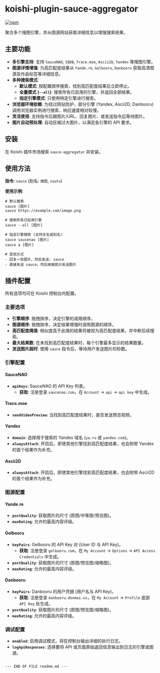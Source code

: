 # koishi-plugin-sauce-aggregator

[![npm](https://img.shields.io/npm/v/koishi-plugin-sauce-aggregator?style=flat-square)](https://www.npmjs.com/package/koishi-plugin-sauce-aggregator)

聚合多个搜图引擎，并从图源网站获取详细信息以增强搜索结果。

## 主要功能

- **多引擎支持**: 支持 `SauceNAO`, `IQDB`, `Trace.moe`, `Ascii2D`, `Yandex` 等搜图引擎。
- **图源详情增强**: 为高匹配度结果从 `Yande.re`, `Gelbooru`, `Danbooru` 获取高清图源及作品标签等详细信息。
- **多种搜索模式**:
  - **默认模式**: 按配置顺序搜索，找到高匹配度结果后立即停止。
  - **全量模式 (`--all`)**: 搜索所有已启用的引擎，并返回全部结果。
  - **指定引擎模式**: 只使用特定引擎进行搜索。
- **浏览器环境依赖**: 为绕过网站防护，部分引擎 (Yandex, Ascii2D, Danbooru) 调用浏览器实例进行搜索，响应速度相对较慢。
- **灵活使用**: 支持指令后跟图片/URL、回复图片、或发送指令后等待图片。
- **图片自动预处理**: 自动压缩过大图片，以满足各引擎的 API 要求。

## 安装

在 Koishi 插件市场搜索 `sauce-aggregator` 并安装。

## 使用方法

**指令**: `sauce` (别名: `搜图`, `soutu`)

**使用示例**:
```
# 默认搜索
sauce [图片]
sauce https://example.com/image.png

# 搜索所有已启用引擎
sauce --all [图片]

# 指定引擎搜索 (支持全名或别名)
sauce saucenao [图片]
sauce a [图片]

# 其他方式
- 回复一张图片，然后发送: sauce
- 直接发送 sauce，然后根据提示发送图片
```

## 插件配置

所有选项均可在 Koishi 控制台内配置。

### 主要选项

- **引擎顺序**: 拖拽排序，决定引擎的调用顺序。
- **图源顺序**: 拖拽排序，决定结果增强时调用图源的顺序。
- **高匹配度阈值**: 相似度高于此值的结果将被视为高匹配度结果，并中断后续搜索。
- **最大结果数**: 在未找到高匹配度结果时，每个引擎最多显示的结果数量。
- **发送图片超时**: 使用 `sauce` 指令后，等待用户发送图片的秒数。

### 引擎配置

#### SauceNAO
- **`apiKeys`**: SauceNAO 的 API Key 列表。
  - **获取**: 注册登录 `saucenao.com`，在 `Account` -> `api` -> `api key` 中生成。

#### Trace.moe
- **`sendVideoPreview`**: 当找到高匹配度结果时，是否发送预览视频。

#### Yandex
- **`domain`**: 选择用于搜索的 Yandex 域名 (`ya.ru` 或 `yandex.com`)。
- **`alwaysAttach`**: 开启后，即使其他引擎找到高匹配度结果，也会附带 Yandex 的首个结果作为补充。

#### Ascii2D
- **`alwaysAttach`**: 开启后，即使其他引擎找到高匹配度结果，也会附带 Ascii2D 的首个结果作为补充。

### 图源配置

#### Yande.re
- **`postQuality`**: 获取图片的尺寸 (原图/中等图/预览图)。
- **`maxRating`**: 允许的最高内容评级。

#### Gelbooru
- **`keyPairs`**: Gelbooru 的 API Key 对 (User ID 与 API Key)。
  - **获取**: 注册登录 `gelbooru.com`，在 `My Account` -> `Options` -> `API Access Credentials` 中生成。
- **`postQuality`**: 获取图片的尺寸 (原图/预览图/缩略图)。
- **`maxRating`**: 允许的最高内容评级。

#### Danbooru
- **`keyPairs`**: Danbooru 的用户凭据 (用户名与 API Key)。
  - **获取**: 注册登录 `danbooru.donmai.us`，在 `My Account` -> `Profile` 底部 `API Key` 处生成。
- **`postQuality`**: 获取图片的尺寸 (原图/预览图/缩略图)。
- **`maxRating`**: 允许的最高内容评级。

### 调试配置
- **`enabled`**: 启用调试模式，将在控制台输出详细的执行日志。
- **`logApiResponses`**: 选择要将 API 或页面原始返回信息输出到日志的引擎或图源。
```

--- END OF FILE readme.md ---
